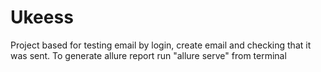 # Ukeess
Project based for testing email by login, create email and checking that it was sent.
To generate allure report run "allure serve" from terminal
